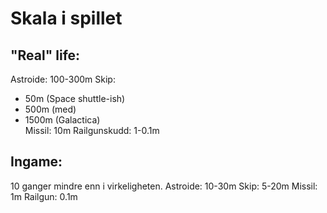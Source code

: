 # Skala i spillet

## "Real" life:
Astroide: 100-300m
Skip:
* 50m (Space shuttle-ish)  
* 500m (med)  
* 1500m (Galactica)  
Missil: 10m
Railgunskudd: 1-0.1m

## Ingame:
10 ganger mindre enn i virkeligheten.
Astroide: 10-30m
Skip: 5-20m
Missil: 1m
Railgun: 0.1m